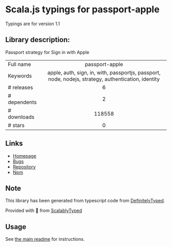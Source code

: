 
# Scala.js typings for passport-apple

Typings are for version 1.1

## Library description:
Passport strategy for Sign in with Apple

|                    |                 |
| ------------------ | :-------------: |
| Full name          | passport-apple |
| Keywords           | apple, auth, sign, in, with, passportjs, passport, node, nodejs, strategy, authentication, identity |
| # releases         | 6 |
| # dependents       | 2 |
| # downloads        | 118558 |
| # stars            | 0 |

## Links
- [Homepage](https://github.com/ananay/passport-apple#readme)
- [Bugs](https://github.com/ananay/passport-apple/issues)
- [Repository](https://github.com/ananay/passport-apple)
- [Npm](https://www.npmjs.com/package/passport-apple)
    


## Note
This library has been generated from typescript code from [DefinitelyTyped](https://definitelytyped.org).

Provided with :purple_heart: from [ScalablyTyped](https://github.com/oyvindberg/ScalablyTyped)

## Usage
See [the main readme](../../readme.md) for instructions.


